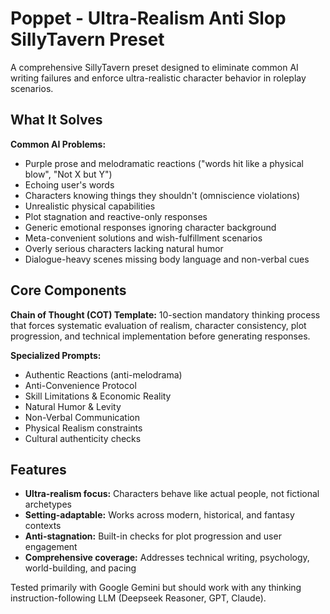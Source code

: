 # Poppet - Ultra-Realism Anti Slop SillyTavern Preset

A comprehensive SillyTavern preset designed to eliminate common AI writing failures and enforce ultra-realistic character behavior in roleplay scenarios.

## What It Solves

**Common AI Problems:**
- Purple prose and melodramatic reactions ("words hit like a physical blow", "Not X but Y")
- Echoing user's words
- Characters knowing things they shouldn't (omniscience violations)
- Unrealistic physical capabilities
- Plot stagnation and reactive-only responses
- Generic emotional responses ignoring character background
- Meta-convenient solutions and wish-fulfillment scenarios
- Overly serious characters lacking natural humor
- Dialogue-heavy scenes missing body language and non-verbal cues

## Core Components

**Chain of Thought (COT) Template:** 10-section mandatory thinking process that forces systematic evaluation of realism, character consistency, plot progression, and technical implementation before generating responses.

**Specialized Prompts:**
- Authentic Reactions (anti-melodrama)
- Anti-Convenience Protocol
- Skill Limitations & Economic Reality  
- Natural Humor & Levity
- Non-Verbal Communication
- Physical Realism constraints
- Cultural authenticity checks

## Features

- **Ultra-realism focus:** Characters behave like actual people, not fictional archetypes
- **Setting-adaptable:** Works across modern, historical, and fantasy contexts
- **Anti-stagnation:** Built-in checks for plot progression and user engagement
- **Comprehensive coverage:** Addresses technical writing, psychology, world-building, and pacing

Tested primarily with Google Gemini but should work with any thinking instruction-following LLM (Deepseek Reasoner, GPT, Claude).
